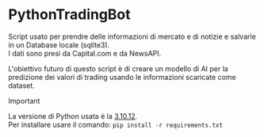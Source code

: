 # PythonTradingBot

Script usato per prendre delle informazioni di mercato e di notizie e salvarle in un Database locale (sqlite3).\
I dati sono presi da Capital.com e da NewsAPI.

L'obiettivo futuro di questo script è di creare un modello di AI per la predizione dei valori di trading usando le informazioni scaricate come dataset.

> [!IMPORTANT]
> La versione di Python usata è la [3.10.12](https://www.python.org/downloads/release/python-31012/).\
> Per installare usare il comando: `pip install -r requirements.txt`

